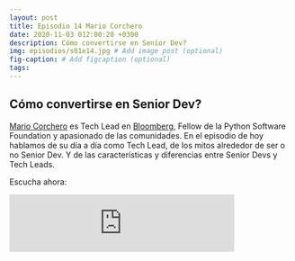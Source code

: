 ```yaml
---
layout: post
title: Episodio 14 Mario Corchero
date: 2020-11-03 012:00:20 +0300
description: Cómo convertirse en Senior Dev?
img: episodios/s01e14.jpg # Add image post (optional)
fig-caption: # Add figcaption (optional)
tags:
---
```


## Cómo convertirse en Senior Dev?

[Mario Corchero](https://twitter.com/mariocj89) es Tech Lead en [Bloomberg](https://twitter.com/techatbloomberg), Fellow de la Python Software Foundation y apasionado de las comunidades. En el episodio de hoy hablamos de su día a día como Tech Lead, de los mitos alrededor de ser o no Senior Dev. Y de las características y diferencias entre Senior Devs y Tech Leads.

Escucha ahora:

<iframe src="https://anchor.fm/espaciosabiertos/embed/episodes/Cmo-convertirse-en-Senior-Dev-elvpaf" height="102px" width="400px" frameborder="0" scrolling="no"></iframe>
